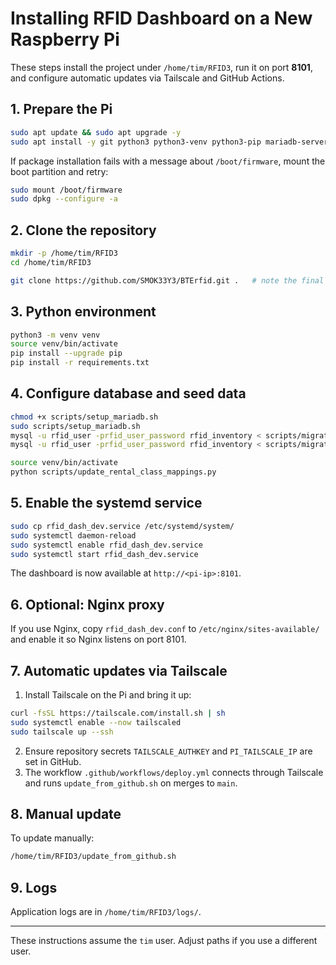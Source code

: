 # Installing RFID Dashboard on a New Raspberry Pi

These steps install the project under `/home/tim/RFID3`, run it on port **8101**, and configure automatic updates via Tailscale and GitHub Actions.

## 1. Prepare the Pi
```bash
sudo apt update && sudo apt upgrade -y
sudo apt install -y git python3 python3-venv python3-pip mariadb-server mariadb-client redis-server
```

If package installation fails with a message about `/boot/firmware`, mount the boot partition and retry:
```bash
sudo mount /boot/firmware
sudo dpkg --configure -a
```


## 2. Clone the repository
```bash
mkdir -p /home/tim/RFID3
cd /home/tim/RFID3

git clone https://github.com/SMOK33Y3/BTErfid.git .   # note the final dot

```

## 3. Python environment
```bash
python3 -m venv venv
source venv/bin/activate
pip install --upgrade pip
pip install -r requirements.txt
```

## 4. Configure database and seed data
```bash
chmod +x scripts/setup_mariadb.sh
sudo scripts/setup_mariadb.sh
mysql -u rfid_user -prfid_user_password rfid_inventory < scripts/migrate_db.sql
mysql -u rfid_user -prfid_user_password rfid_inventory < scripts/migrate_hand_counted_items.sql

source venv/bin/activate
python scripts/update_rental_class_mappings.py

```

## 5. Enable the systemd service
```bash
sudo cp rfid_dash_dev.service /etc/systemd/system/
sudo systemctl daemon-reload
sudo systemctl enable rfid_dash_dev.service
sudo systemctl start rfid_dash_dev.service
```

The dashboard is now available at `http://<pi-ip>:8101`.

## 6. Optional: Nginx proxy
If you use Nginx, copy `rfid_dash_dev.conf` to `/etc/nginx/sites-available/` and enable it so Nginx listens on port 8101.

## 7. Automatic updates via Tailscale
1. Install Tailscale on the Pi and bring it up:
```bash
curl -fsSL https://tailscale.com/install.sh | sh
sudo systemctl enable --now tailscaled
sudo tailscale up --ssh
```
2. Ensure repository secrets `TAILSCALE_AUTHKEY` and `PI_TAILSCALE_IP` are set in GitHub.
3. The workflow `.github/workflows/deploy.yml` connects through Tailscale and runs `update_from_github.sh` on merges to `main`.

## 8. Manual update
To update manually:
```bash
/home/tim/RFID3/update_from_github.sh
```

## 9. Logs
Application logs are in `/home/tim/RFID3/logs/`.

---
These instructions assume the `tim` user. Adjust paths if you use a different user.

